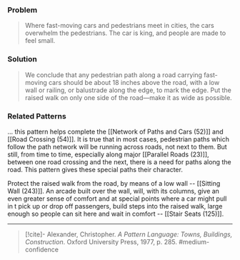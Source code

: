 ### Problem
>Where fast-moving cars and pedestrians meet in cities, the cars overwhelm the pedestrians. The car is king, and people are made to feel small.

### Solution
>We conclude that any pedestrian path along a road carrying fast-moving cars should be about 18 inches above the road, with a low wall or railing, or balustrade along the edge, to mark the edge. Put the raised walk on only one side of the road—make it as wide as possible.

### Related Patterns
... this pattern helps complete the [[Network of Paths and Cars (52)]] and [[Road Crossing (54)]]. It is true that in most cases, pedestrian paths which follow the path network will be running across roads, not next to them. But still, from time to time, especially along major [[Parallel Roads (23)]], between one road crossing and the next, there is a need for paths along the road. This pattern gives these special paths their character.

Protect the raised walk from the road, by means of a low wall -- [[Sitting Wall (243)]]. An arcade built over the wall, will, with its columns, give an even greater sense of comfort and at special points where a car might pull in t pick up or drop off passengers, build steps into the raised walk, large enough so people can sit here and wait in comfort -- [[Stair Seats (125)]].

---

> [!cite]- Alexander, Christopher. _A Pattern Language: Towns, Buildings, Construction_. Oxford University Press, 1977, p. 285.
> #medium-confidence 